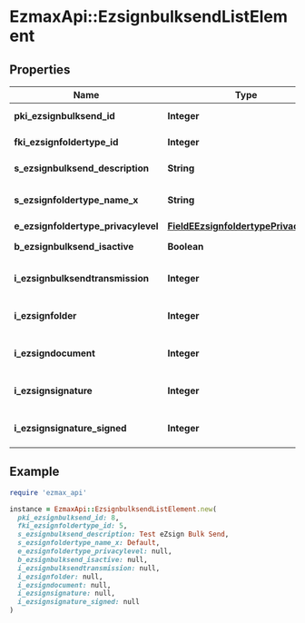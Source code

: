 # EzmaxApi::EzsignbulksendListElement

## Properties

| Name | Type | Description | Notes |
| ---- | ---- | ----------- | ----- |
| **pki_ezsignbulksend_id** | **Integer** | The unique ID of the Ezsignbulksend |  |
| **fki_ezsignfoldertype_id** | **Integer** | The unique ID of the Ezsignfoldertype. |  |
| **s_ezsignbulksend_description** | **String** | The description of the Ezsignbulksend |  |
| **s_ezsignfoldertype_name_x** | **String** | The name of the Ezsignfoldertype in the language of the requester |  |
| **e_ezsignfoldertype_privacylevel** | [**FieldEEzsignfoldertypePrivacylevel**](FieldEEzsignfoldertypePrivacylevel.md) |  |  |
| **b_ezsignbulksend_isactive** | **Boolean** | Whether the Ezsignbulksend is active or not |  |
| **i_ezsignbulksendtransmission** | **Integer** | The total number of Ezsignbulksendtransmissions in the Ezsignbulksend |  |
| **i_ezsignfolder** | **Integer** | The total number of Ezsignfolders in the Ezsignbulksend |  |
| **i_ezsigndocument** | **Integer** | The total number of Ezsigndocuments in the Ezsignbulksend |  |
| **i_ezsignsignature** | **Integer** | The total number of Ezsignsignature in the Ezsignbulksend |  |
| **i_ezsignsignature_signed** | **Integer** | The total number of already signed Ezsignsignature blocks in the Ezsignbulksend |  |

## Example

```ruby
require 'ezmax_api'

instance = EzmaxApi::EzsignbulksendListElement.new(
  pki_ezsignbulksend_id: 8,
  fki_ezsignfoldertype_id: 5,
  s_ezsignbulksend_description: Test eZsign Bulk Send,
  s_ezsignfoldertype_name_x: Default,
  e_ezsignfoldertype_privacylevel: null,
  b_ezsignbulksend_isactive: null,
  i_ezsignbulksendtransmission: null,
  i_ezsignfolder: null,
  i_ezsigndocument: null,
  i_ezsignsignature: null,
  i_ezsignsignature_signed: null
)
```


